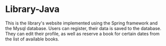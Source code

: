 # Library-Java
This is the library's website implemented using the Spring framework and the Mysql database. Users can register, their data is saved to the database. They can edit their profile, as well as reserve a book for certain dates from the list of available books.
